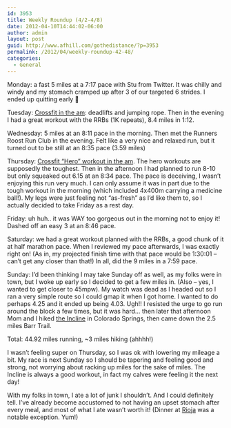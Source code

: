 ```yaml
---
id: 3953
title: Weekly Roundup (4/2-4/8)
date: 2012-04-10T14:44:02-06:00
author: admin
layout: post
guid: http://www.afhill.com/gothedistance/?p=3953
permalink: /2012/04/weekly-roundup-42-48/
categories:
  - General
---
```

Monday: a fast 5 miles at a 7:17 pace with Stu from Twitter. It was chilly and windy and my stomach cramped up after 3 of our targeted 6 strides. I ended up quitting early 🙁

Tuesday: [Crossfit in the am](http://www.afhill.com/gothedistance/2012/04/crossfit-wod-double-ds/): deadlifts and jumping rope. Then in the evening I had a great workout with the RRBs (1K repeats), 8.4 miles in 1:12.

Wednesday: 5 miles at an 8:11 pace in the morning. Then met the Runners Roost Run Club in the evening. Felt like a very nice and relaxed run, but it turned out to be still at an 8:35 pace (3.59 miles)

Thursday: [Crossfit &#8220;Hero&#8221; workout in the am](http://www.afhill.com/gothedistance/2012/04/crossfit-wod-hero-del/). The hero workouts are supposedly the toughest. Then in the afternoon I had planned to run 8-10 but only squeaked out 6.15 at an 8:34 pace. The pace is deceiving, I wasn&#8217;t enjoying this run very much. I can only assume it was in part due to the tough workout in the morning (which included 4x400m carrying a medicine ball!). My legs were just feeling not &#8220;as-fresh&#8221; as I&#8217;d like them to, so I actually decided to take Friday as a rest day. 

Friday: uh huh.. it was WAY too gorgeous out in the morning not to enjoy it! Dashed off an easy 3 at an 8:46 pace.

Saturday: we had a great workout planned with the RRBs, a good chunk of it at half marathon pace. When I reviewed my pace afterwards, I was exactly right on! (As in, my projected finish time with that pace would be 1:30:01 &#8211; can&#8217;t get any closer than that!) In all, did the 9 miles in a 7:59 pace. 

Sunday: I&#8217;d been thinking I may take Sunday off as well, as my folks were in town, but I woke up early so I decided to get a few miles in. (Also &#8211; yes, I wanted to get closer to 45mpw). My watch was dead as I headed out so I ran a very simple route so I could gmap it when I got home. I wanted to do perhaps 4.25 and it ended up being 4.03. Ugh!! I resisted the urge to go run around the block a few times, but it was hard&#8230; then later that afternoon Mom and I hiked [the Incline](http://www.afhill.com/gothedistance/2009/05/i-did-the-incline/ "I did the Incline!") in Colorado Springs, then came down the 2.5 miles Barr Trail. 

Total: 44.92 miles running, ~3 miles hiking (ahhhh!)

I wasn&#8217;t feeling super on Thursday, so I was ok with lowering my mileage a bit. My race is next Sunday so I should be tapering and feeling good and strong, not worrying about racking up miles for the sake of miles. The Incline is always a good workout, in fact my calves were feeling it the next day! 

With my folks in town, I ate a lot of junk I shouldn&#8217;t. And I could definitely tell. I&#8217;ve already become accustomed to not having an upset stomach after every meal, and most of what I ate wasn&#8217;t worth it! (Dinner at [Rioja](http://www.riojadenver.com/) was a notable exception. Yum!)